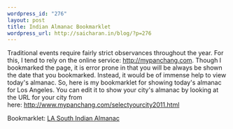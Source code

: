 ```yaml
--- 
wordpress_id: "276"
layout: post
title: Indian Almanac Bookmarklet
wordpress_url: http://saicharan.in/blog/?p=276
---
```

Traditional events require fairly strict observances throughout the year. For this, I tend to rely on the online service: <a href="http://mypanchang.com" target="_blank">http://mypanchang.com</a>. Though I bookmarked the page, it is error prone in that you will be always be shown the date that you bookmarked. Instead, it would be of immense help to view today's almanac. So, here is my bookmarklet for showing today's almanac for Los Angeles. You can edit it to show your city's almanac by looking at the URL for your city from here: <a href="http://www.mypanchang.com/selectyourcity2011.html" target="_blank">http://www.mypanchang.com/selectyourcity2011.html</a>

Bookmarklet: <a href="javascript: function panchangam(){var d = new Date(); var day=d.getDate(); var month=d.getMonth(); var year = d.getFullYear();location.href='http://www.mypanchang.com/phppanchang.php?'+'&amp;yr='+year+'&amp;cityhead=Los Angeles, CA&amp;cityname=LosAngeles-CA'+'&amp;monthtype=0&amp;mn='+month+'#'+day};panchangam();"> LA South Indian Almanac </a>
<script type="text/javascript" src="http://gist-it.appspot.com/github/scharan/Goodies/raw/master/almanac.js"></script>
<!--pre class="brush: javascript">javascript: function panchangam(){var d = new Date(); var day=d.getDate(); var month=d.getMonth(); var year = d.getFullYear();location.href='http://www.mypanchang.com/phppanchang.php?'+'&amp;yr='+year+'&amp;cityhead=Los Angeles, CA&amp;cityname=LosAngeles-CA'+'&amp;monthtype=0&amp;mn='+month+'#'+day};panchangam();</pre-->
